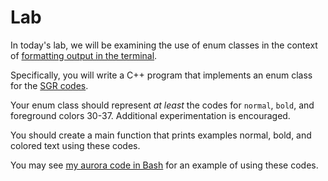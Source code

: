 # Lab

In today's lab, we will be examining the use of enum classes in the context of [formatting output in the terminal](https://en.wikipedia.org/wiki/ANSI_escape_code).

Specifically, you will write a C++ program that implements an enum class for the [SGR codes](https://en.wikipedia.org/wiki/ANSI_escape_code#SGR_(Select_Graphic_Rendition)_parameters).

Your enum class should represent *at least* the codes for `normal`, `bold`, and foreground colors 30-37. Additional experimentation is encouraged.

You should create a main function that prints examples normal, bold, and colored text using these codes.

You may see [my aurora code in Bash](https://github.com/dowobeha/aurora/blob/main/aurora.sh) for an example of using these codes.


